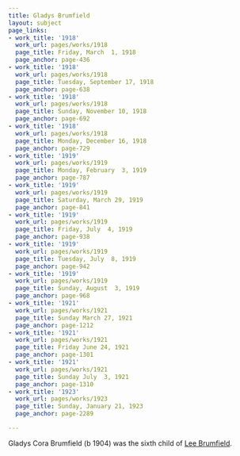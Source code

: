 ```yaml
---
title: Gladys Brumfield
layout: subject
page_links:
- work_title: '1918'
  work_url: pages/works/1918
  page_title: Friday, March  1, 1918
  page_anchor: page-436
- work_title: '1918'
  work_url: pages/works/1918
  page_title: Tuesday, September 17, 1918
  page_anchor: page-638
- work_title: '1918'
  work_url: pages/works/1918
  page_title: Sunday, November 10, 1918
  page_anchor: page-692
- work_title: '1918'
  work_url: pages/works/1918
  page_title: Monday, December 16, 1918
  page_anchor: page-729
- work_title: '1919'
  work_url: pages/works/1919
  page_title: Monday, February  3, 1919
  page_anchor: page-787
- work_title: '1919'
  work_url: pages/works/1919
  page_title: Saturday, March 29, 1919
  page_anchor: page-841
- work_title: '1919'
  work_url: pages/works/1919
  page_title: Friday, July  4, 1919
  page_anchor: page-938
- work_title: '1919'
  work_url: pages/works/1919
  page_title: Tuesday, July  8, 1919
  page_anchor: page-942
- work_title: '1919'
  work_url: pages/works/1919
  page_title: Sunday, August  3, 1919
  page_anchor: page-968
- work_title: '1921'
  work_url: pages/works/1921
  page_title: Sunday March 27, 1921
  page_anchor: page-1212
- work_title: '1921'
  work_url: pages/works/1921
  page_title: Friday June 24, 1921
  page_anchor: page-1301
- work_title: '1921'
  work_url: pages/works/1921
  page_title: Sunday July  3, 1921
  page_anchor: page-1310
- work_title: '1923'
  work_url: pages/works/1923
  page_title: Sunday, January 21, 1923
  page_anchor: page-2289

---
```

<p>Gladys Cora Brumfield (b 1904) was the sixth child of <a href='../subjects/108' title='Lee Brumfield'>Lee Brumfield</a>.</p>